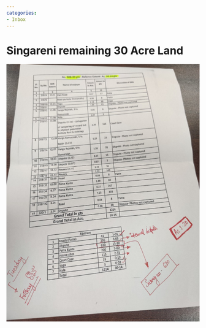 ```yaml
---
categories:
- Inbox
---
```

# Singareni remaining 30 Acre Land

![](../files/7f6f32de-d99c-434c-ab42-2903b3f587fa.jpg)